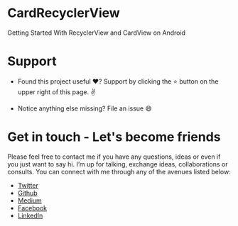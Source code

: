 # CardRecyclerView

Getting Started With RecyclerView and CardView on Android

# Support

- Found this project useful ❤️? Support by clicking the ⭐️ button on the upper right of this page. ✌️

- Notice anything else missing? File an issue 😄

# Get in touch - Let's become friends

Please feel free to contact me if you have any questions, ideas or even if you just want to say hi. I’m up for talking, exchange ideas, collaborations or consults. You can connect with me through any of the avenues listed below:
- [Twitter](https://twitter.com/Ngesa254)
- [Github](https://github.com/ngesa254)
- [Medium](https://medium.com/@ngesa254)
- [Facebook](https://web.facebook.com/marvinngesa)
- [LinkedIn](https://www.linkedin.com/in/engngesamarvin) 

